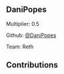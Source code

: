 
## DaniPopes
Multiplier: 0.5

Github: [@DaniPopes](https://github.com/DaniPopes)

Team: Reth

## Contributions
